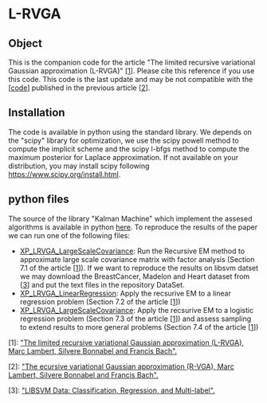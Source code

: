# L-RVGA

## Object

This is the companion code for the article "The limited recursive variational Gaussian approximation (L-RVGA)" \[[1][A]\]. Please cite this reference if you use this code. This code is the last update and may be not compatible with the \[[code][1]\] published in the previous article \[[2][B]\].  

## Installation
The code is available in python using the standard library. We depends on the "scipy" library for optimization, we use the scipy powell method to compute the implicit scheme and the scipy l-bfgs method to compute the maximum posterior for Laplace approximation. If not available on your distribution, you may install scipy following https://www.scipy.org/install.html.

## python files
The source of the library "Kalman Machine" which implement the assesed algorithms is available in python [here][2]. To reproduce the results of the paper we can run one of the following files:
- [XP_LRVGA_LargeScaleCovariance][3]: Run the Recursive EM method to approximate large scale covariance matrix with factor analysis (Section 7.1 of the article \[[1][A]\]). If we want to reproduce the results on libsvm datset we may download the BreastCancer, Madelon and Heart dataset from \[[3][C]\] and put the text files in the repository DataSet.
- [XP_LRVGA_LinearRegression][4]: Apply the recsurive EM to a linear regression problem (Section 7.2 of the article \[[1][A]\])
- [XP_LRVGA_LargeScaleCovariance][5]: Apply the recsurive EM to a logistic regression problem (Section 7.3 of the article \[[1][A]\]) and assess sampling to extend results to more general problems (Section 7.4 of the article \[[1][A]\]) 

[1]: https://github.com/marc-h-lambert/Kalman4Classification
[2]: ./KalmanMachine
[3]: ./XP_LRVGA_LargeScaleCovariance.py
[4]: ./XP_LRVGA_LinearRegression.py
[5]: ./XP_LRVGA_LogisticRegression.py

[A]: https://hal.inria.fr/hal-0308662X
[B]: https://hal.inria.fr/hal-03086627
[C]: https://www.csie.ntu.edu.tw/~cjlin/libsvmtools/datasets/

\[1\]: ["The limited recursive variational Gaussian approximation (L-RVGA), Marc Lambert, Silvere Bonnabel and Francis Bach".][A] 

\[2\]: ["The ecursive variational Gaussian approximation (R-VGA), Marc Lambert, Silvere Bonnabel and Francis Bach".][B] 

\[3\]: ["LIBSVM Data: Classification, Regression, and Multi-label".][C] 

